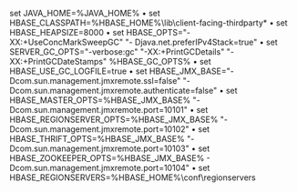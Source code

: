 set JAVA_HOME=%JAVA_HOME%
• set HBASE_CLASSPATH=%HBASE_HOME%\lib\client-facing-thirdparty\*
• set HBASE_HEAPSIZE=8000
• set HBASE_OPTS="-XX:+UseConcMarkSweepGC" "-
Djava.net.preferIPv4Stack=true"
• set SERVER_GC_OPTS="-verbose:gc" "-XX:+PrintGCDetails" "-
XX:+PrintGCDateStamps" %HBASE_GC_OPTS%
• set HBASE_USE_GC_LOGFILE=true
• set HBASE_JMX_BASE="-Dcom.sun.management.jmxremote.ssl=false" "-
Dcom.sun.management.jmxremote.authenticate=false"
• set HBASE_MASTER_OPTS=%HBASE_JMX_BASE% "-
Dcom.sun.management.jmxremote.port=10101"
• set HBASE_REGIONSERVER_OPTS=%HBASE_JMX_BASE% "-
Dcom.sun.management.jmxremote.port=10102"
• set HBASE_THRIFT_OPTS=%HBASE_JMX_BASE% "-
Dcom.sun.management.jmxremote.port=10103"
• set HBASE_ZOOKEEPER_OPTS=%HBASE_JMX_BASE% -
Dcom.sun.management.jmxremote.port=10104"
• set HBASE_REGIONSERVERS=%HBASE_HOME%\conf\regionservers
